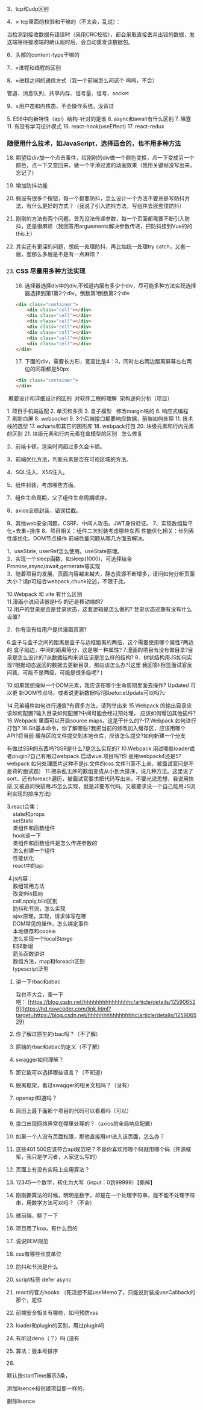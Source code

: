3、tcp和udp区别

4、× tcp里面的校验和干嘛的（不太会，乱说）：

当检测到接收数据有错误时（采用CRC校验），都会采取直接丢弃出错的数据，发送端等待接收端的确认超时后，会自动重发该数据包。

6、头部的content-type干嘛的

7、×进程和线程的区别  

8、×进程之间的通信方式（我一个前端怎么问这个 呜呜，不会）

管道、消息队列、共享内存、信号量、信号、socket

9、×用户态和内核态，不会操作系统，没背过

5. ES6中的新特性（api）结构-针对的是谁 
6. async和await有什么区别 
7. 阻塞 
11. 有没有学习设计模式 
16. react-hook(useEffect) 
17. react-redux

### 随便用什么技术，如JavaScript，选择适合的，也不用多种方法

18. 期望给div加一个点击事件，给刚刚的div做一个颜色变换，点一下变成另一个颜色，点一下又变回来，做一个平滑过渡的动画效果（我用关键帧没写出来，忘记了）

19. 增加防抖功能

20. 假设有很多个按钮，每一个都要防抖，怎么设计一个方法不要总是写防抖方法，有什么更好的方式？（我说了引入防抖方法，写组件去嵌套住防抖）

21. 刚刚的方法有两个问题，首先没法传递参数，每一个页面都需要不断引入防抖，还是很麻烦（我回答用arguements解决参数传递，把防抖挂到Vue的的this上）

22. 其实还有更深的问题，想统一处理防抖，再比如统一处理try catch，又套一层，套那么多层是不是有一点麻烦？

23. ### CSS 尽量用多种方法实现
    
    16. 选择器选择div中的div,不知道内层有多少个div，尽可能多种方法实现选择器选择到第1第2个div，倒数第1倒数第2个div
    
    ```html
    <div class="container">
        <div class="cell"></div>
        <div class="cell"></div>
        <div class="cell"></div>
        <div class="cell"></div>
        <div class="cell"></div>
        <div class="cell"></div>
        <div class="cell"></div>
    </div>
    ```
    
    17. 下面的div，需要长方形，宽高比是4：3，同时左右两边距离屏幕左右两边的间距都是50px
    
    ```html
    <div class="container">
    </div>
    ```

 概要设计和详细设计的区别 
 对软件工程的理解 
 架构逆向分析（项目）  

1. 项目手机端适配 
2. 单页和多页 
3. 盒子模型   修改margin啥的 
6. 响应式编程 
7. 刷新白屏 
8. websocket 
9. 3个后端接口都要响应数据，前端如何处理 
11. 技术栈的选型 
17. echarts和其它的图形库 
18. webpack打包 
20. 块级元素和行内元素的区别 
21. 块级元素和行内元素在盒模型的区别   怎么修复

2、前端卡顿，渲染时间超过多久会卡顿。

3、前端优化方法，判断元素是否在可视区域的方法。

4、SQL注入、XSS注入。

5、组件封装，考虑哪些方面。

7、组件生命周期，父子组件生命周期顺序。

8、axios全局封装，错误拦截。

9、其他web安全问题，CSRF、中间人攻击。JWT身份验证。 
7、实现数组扁平化+去重+排序 
8、项目相关：组件二次封装考虑哪些东西 
性能优化相关：长列表性能优化、DOM节点操作 
前端性能问题从哪几方面去解决。 

1、useState, userRef怎么使用。useState原理。  
2、实现一个sleep函数，如sleep(1000)，可选择结合Promise,async/await,gernerate等实现  
3、随着项目的发展，页面内容越来越大，静态资源不断增多，请问如何分析页面大小？请p可结合webpack,chunk论述，不限于此。 

10.Webpack 和 vite 有什么区别  
11.漫画小说阅读器是H5 的还是移动端的?  
12.用户的登录是否是登录状态，这套逻辑是怎么做的? 登录状态过期有没有什么设置?  

2．你有没有给用户提供漫画资源?

6.盒子与盒子之间的距离是盒子与边框距离的两倍，这个需要使用哪个属性?两边的
盒子贴边，中间的距离等分，这是哪一种属性?
7.漫画的项目有没有做目录?目录是怎么设计的?从数据结构来讲应该是怎么样的结构?
8．树状结构用JS如何实现?根据动态返回的数据去更新目录，那应该怎么办?(这里
我回答li标签面试官反问我，可能不是两级，可能是很多级呢? )

10.如果我想操纵一个DOM元素，我应该在哪个生命周期里面去操作? Updated 可以更
新DOM节点吗，或者说更新数据吗?那befor.eUpdate可以吗?c

14.兄弟组件如何进行通信?有很多方法，请列举出来
15.Webpack 的输出目录应该如何配置?输入目录如何配置?中间可能会经过预处理，
应该如何增加其他插件?
16.Webpack 里面可以开启source maps，这是干什么的?-17.Webpack 如何进行打包? 
18.Git基本命令，你了解哪些?我把当前的修改加入缓存区，应该用哪个API?将当前
缓存区的文件提交到本地仓库，应该怎么提交?如何新建一个分支

有做过SSR的东西吗?SSR是什么?是怎么实现的?
10.Webpack 用过哪些loader或者plugin?自己有用过webpack 启动wue.项目吗?你
是用webpack4还是5? webpack 如何处理图片这种不是js.文件的css.文件?(答不上来，被面试官问是不是背的面试题）
11.把杂乱无序的数组变成从小到大排序，说几种方法。这里说了sort，还有foreach遍历，被面试官要求把代码写出来，不要光说思想，我说用快排;又被追问快排用JS怎么实现，就是非要写代码。又被要求说一个自己能用JS流利实现的排序方法)

3.react合集：  
    state和props  
    setState  
    类组件和函数组件  
    hook谈一下  
    类组件和函数组件是怎么传递参数的  
    怎么创建一个组件  
    性能优化  
    react中的api  

 4.js内容：   
    数组常用方法  
    改变this指向  
    call,apply,blid区别  
    防抖和节流，怎么实现  
    ajax原理，实现，请求体写在哪  
    DOM常见的操作，怎么绑定事件  
    本地储存和cookie  
    怎么实现一个localStorge  
    ES6新增  
    箭头函数讲讲  
    数组方法，map和foreach区别  
    typescript泛型

1. 讲一下rbac和abac
   
   我也不大会，查一下吧： [https://blog.csdn.net/hhhhhhhhhhhhhhhc/article/details/125906529](https://hd.nowcoder.com/link.html?target=https://blog.csdn.net/hhhhhhhhhhhhhhhc/article/details/125906529)

2. 你了解过原生的rbac吗？（不了解）

3. 原始的rbac和abac的定义（不了解）

4. swagger如何理解？

5. 那它能可以选择哪些语言？（不知道）

6. 脱离框架，看过swagger的相关文档吗？（没有）

7. openapi知道吗？

8. 简历上最下面那个项目的代码可以看看吗（可以）

9. 接口出现网络异常在哪里处理的？（axios的全局响应配置）

10. 如果一个人没有页面权限，那他直接用url进入该页面，怎么办？

11. 这些401 500应该符合api规范吧？不是你喜欢用哪个码就用哪个码（开源框架，我只是学习者，人家这么写的）

12. 页面上有没有实际上应用算法？

13. 12345一个数字，转化为大写（input：0到99999）【撕掉】

14. 刚刚撕算法的时候，明明是数字，却是在一个处理字符串，能不能不处理字符串，用数学方法可以吗？（不会）

15. 微前端，聊了一下

16. 项目用了koa，有什么目的

17. 说说BEM规范

18. css有哪些长度单位

19. 防抖和节流是什么

20. script标签 defer async

21. react的官方hooks （死活想不起useMemo了，只能说封装成useCallback的那个，尬住

22. 前端安全相关有哪些，如何预防xss

23. loader和plugin的区别，用过plugin吗

24. 有听过deno（？）吗 (没有

25. 算法：版本号排序

26. 

默认按startTime展示3条，

添加lisence和创建项目那一样的，

删除lisence
